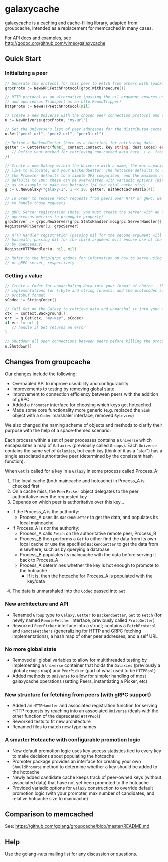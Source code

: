 # galaxycache

galaxycache is a caching and cache-filling library, adapted from groupcache, intended as a
replacement for memcached in many cases.

For API docs and examples, see http://godoc.org/github.com/vimeo/galaxycache

## Quick Start

### Initializing a peer
```go
// Generate the protocol for this peer to Fetch from others with (package includes HTTP and gRPC)
grpcProto := NewGRPCFetchProtocol(grpc.WithInsecure())

// HTTP protocol as an alternative (passing the nil argument ensures use of the default basepath
// and opencensus Transport as an http.RoundTripper)
httpProto := NewHTTPFetchProtocol(nil)

// Create a new Universe with the chosen peer connection protocol and the URL of this process
u := NewUniverse(grpcProto, "my-url")

// Set the Universe's list of peer addresses for the distributed cache
u.Set("peer1-url", "peer2-url", "peer3-url")

// Define a BackendGetter (here as a function) for retrieving data
getter := GetterFunc(func(_ context.Context, key string, dest Codec) error {
   // Define your method for retrieving non-cached data here, i.e. from a database
})

// Create a new Galaxy within the Universe with a name, the max capacity of cache space you would
// like to allocate, and your BackendGetter. The hotcache defaults to 1/8 of the total cache size,
// the Promoter defaults to a simple QPS comparison, and the maximum number of hotcache candidates
// defaults to 100; these can be overwritten with variadic options (WithHotCacheRatio() used below
// as an example to make the hotcache 1/4 the total cache size)
g := u.NewGalaxy("galaxy-1", 1 << 20, getter, WithHotCacheRatio(4))

// In order to receive Fetch requests from peers over HTTP or gRPC, we must register this universe
// to handle those requests

// gRPC Server registration (note: you must create the server with an ocgrpc.ServerHandler for
// opencensus metrics to propogate properly)
grpcServer := grpc.NewServer(grpc.StatsHandler(&ocgrpc.ServerHandler{}))
RegisterGRPCServer(u, grpcServer)

// HTTP Handler registration (passing nil for the second argument will ensure use of the default 
// basepath, passing nil for the third argument will ensure use of the DefaultServeMux wrapped 
// by opencensus)
RegisterHTTPHandler(u, nil, nil)

// Refer to the http/grpc godocs for information on how to serve using the registered HTTP handler
// or gRPC server, respectively

```
### Getting a value
```go
// Create a Codec for unmarshaling data into your format of choice - the package includes 
// implementations for []byte and string formats, and the protocodec subpackage includes the 
// protobuf format
sCodec := StringCodec{}

// Call Get on the Galaxy to retrieve data and unmarshal it into your Codec
ctx := context.Background()
err := g.Get(ctx, "my-key", sCodec)
if err != nil {
   // handle if Get returns an error
}

// Shutdown all open connections between peers before killing the process
u.Shutdown()

```

## Changes from groupcache

Our changes include the following:
* Overhauled API to improve useability and configurability
* Improvements to testing by removing global state
* Improvement to connection efficiency between peers with the addition of gRPC
* Added a `Promoter` interface for choosing which keys get hotcached
* Made some core functionality more generic (e.g. replaced the `Sink` object with a `Codec` marshaler interface, removed `Byteview`)

We also changed the naming scheme of objects and methods to clarify their purpose with the help of a space-themed scenario:

Each process within a set of peer processes contains a `Universe` which encapsulates a map of `Galaxies` (previously called `Groups`). Each `Universe` contains the same set of `Galaxies`, but each `key` (think of it as a "star") has a single associated authoritative peer (determined by the consistent hash function). 

When `Get` is called for a key in a `Galaxy` in some process called Process_A:
1. The local cache (both maincache and hotcache) in Process_A is checked first
2. On a cache miss, the `PeerPicker` object delegates to the peer authoritative over the requested key
3. Depends on which peer is authoritative over this key...
- If the Process_A is the authority:
   - Process_A uses its `BackendGetter` to get the data, and populates its local maincache
- If Process_A is _not_ the authority:
   - Process_A calls `Fetch` on the authoritative remote peer, Process_B
   - Process_B then performs a `Get` to either find the data from its own local cache or use the specified `BackendGetter` to get the data from elsewhere, such as by querying a database
   - Process_B populates its maincache with the data before serving it back to Process_A
   - Process_A determines whether the key is hot enough to promote to the hotcache
      - If it is, then the hotcache for Process_A is populated with the key/data
4. The data is unmarshaled into the `Codec` passed into `Get`


### New architecture and API

* Renamed `Group` type to `Galaxy`, `Getter` to `BackendGetter`, `Get` to `Fetch` (for newly named `RemoteFetcher` interface, previously called `ProtoGetter`)
* Reworked `PeerPicker` interface into a struct; contains a `FetchProtocol` and `RemoteFetchers` (generalizing for HTTP and GRPC fetching implementations), a hash map of other peer addresses, and a self URL

### No more global state

* Removed all global variables to allow for multithreaded testing by implementing a `Universe` container that holds the `Galaxies` (previously a global `groups` map) and `PeerPicker` (part of what used to be `HTTPPool`)
* Added methods to `Universe` to allow for simpler handling of most galaxycache operations (setting Peers, instantiating a Picker, etc)

### New structure for fetching from peers (with gRPC support)

* Added an `HTTPHandler` and associated registration function for serving HTTP requests by reaching into an associated `Universe` (deals with the other function of the deprecated `HTTPPool`)
* Reworked tests to fit new architecture
* Renamed files to match new type names

### A smarter Hotcache with configurable promotion logic

* New default promotion logic uses key access statistics tied to every key to make decisions about populating the hotcache
* Promoter package provides an interface for creating your own `ShouldPromote` method to determine whether a key should be added to the hotcache
* Newly added candidate cache keeps track of peer-owned keys (without associated data) that have not yet been promoted to the hotcache
* Provided variadic options for `Galaxy` construction to override default promotion logic (with your promoter, max number of candidates, and relative hotcache size to maincache)


## Comparison to memcached

See: https://github.com/golang/groupcache/blob/master/README.md

## Help

Use the golang-nuts mailing list for any discussion or questions.

